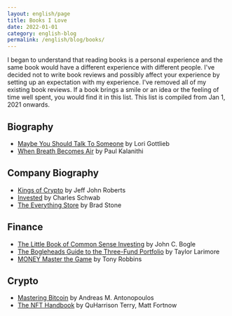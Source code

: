 ```yaml
---
layout: english/page
title: Books I Love
date: 2022-01-01
category: english-blog
permalink: /english/blog/books/
---
```


I began to understand that reading books is a personal experience and the same book would have a different experience with different people.
I've decided not to write book reviews and possibly affect your experience by setting up an expectation with my experience. I've removed all of my existing book reviews. If a book brings a smile or an idea or the feeling of time well spent, you would find it in this list. This list is compiled from Jan 1, 2021 onwards.

## Biography

- [Maybe You Should Talk To Someone](https://amzn.to/40cN4em) by Lori Gottlieb
- [When Breath Becomes Air](https://amzn.to/3C6SWxB) by Paul Kalanithi

## Company Biography

- [Kings of Crypto](https://amzn.to/40bPLwO) by Jeff John Roberts
- [Invested](https://amzn.to/40cFsID) by Charles Schwab
- [The Everything Store](https://amzn.to/40tQj2a) by Brad Stone

## Finance

- [The Little Book of Common Sense Investing](https://amzn.to/3PzUrYc) by John C. Bogle
- [The Bogleheads Guide to the Three-Fund Portfolio](https://amzn.to/3PwzpcX) by Taylor Larimore
- [MONEY Master the Game](https://amzn.to/40ha1Nk) by Tony Robbins

## Crypto

- [Mastering Bitcoin](https://amzn.to/4aceq93) by Andreas M. Antonopoulos
- [The NFT Handbook](https://amzn.to/40rc5Ul) by QuHarrison Terry, Matt Fortnow
